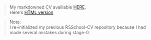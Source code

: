 > My markdowned CV availiable [HERE](https://getgitgood.github.io/rsschool-cv/cv).  
> Here's [HTML version](https://getgitgood.github.io/rsschool-cv/)  

> Note: <br> I re-initialized my previous RSSchool-CV repository because I had made several mistakes during stage-0.
